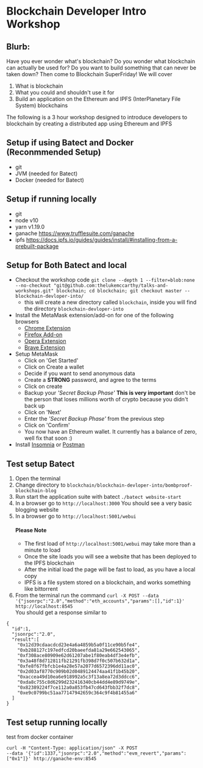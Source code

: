 # Blockchain Developer Intro Workshop

## Blurb: 
Have you ever wonder what's blockchain? 
Do you wonder what blockchain can actually be used for? 
Do you want to build something that can never be taken down?
Then come to Blockchain SuperFriday!
We will cover
 1. What is blockchain
 2. What you could and shouldn't use it for
 3. Build an application on the Ethereum and IPFS (InterPlanetary File System) blockchains

The following is a 3 hour workshop designed to introduce developers to blockchain by creating a distributed app 
using Ethereum and IPFS

## Setup if using Batect and Docker (Reconmmended Setup)
* git
* JVM (needed for Batect)
* Docker (needed for Batect)

## Setup if running locally
* git
* node v10
* yarn v1.19.0
* ganache https://www.trufflesuite.com/ganache
* ipfs https://docs.ipfs.io/guides/guides/install/#installing-from-a-prebuilt-package

## Setup for Both Batect and local
* Checkout the workshop code ```git clone --depth 1 --filter=blob:none --no-checkout "git@github.com:thelukemccarthy/talks-and-workshops.git" blockchain; cd blockchain; git checkout master -- blockchain-devloper-into/``` 
    * this will create a new directory called ```blockchain```, inside you will find the directory ```blockchain-devloper-into```
* Install the MetaMask extension/add-on for one of the following browsers 
    * [Chrome Extension](https://chrome.google.com/webstore/detail/metamask/nkbihfbeogaeaoehlefnkodbefgpgknn)
    * [Firefox Add-on](https://addons.mozilla.org/en-US/firefox/addon/ether-metamask/)
    * [Opera Extension](https://addons.opera.com/en/extensions/details/metamask/)
    * [Brave Extension](https://chrome.google.com/webstore/detail/metamask/nkbihfbeogaeaoehlefnkodbefgpgknn)
* Setup MetaMask
    * Click on 'Get Started'
    * Click on Create a wallet
    * Decide if you want to send anonymous data
    * Create a **STRONG** password, and agree to the terms
    * Click on create
    * Backup your *'Secret Backup Phase'* **This is very important** don't be the person that loses millions worth of 
        crypto because you didn't back up
    * Click on 'Next'
    * Enter the *'Secret Backup Phase'* from the previous step
    * Click on 'Confirm'
    * You now have an Ethereum wallet. It currently has a balance of zero, well fix that soon :)
* Install [Insomnia](https://insomnia.rest/download/) or [Postman](https://www.getpostman.com/downloads/)

## Test setup Batect
1. Open the terminal 
1. Change directory to ```blockchain/blockchain-devloper-into/bombproof-blockchain-blog```
1. Run start the application suite with batect ```./batect website-start```
1. In a browser go to ```http://localhost:3000``` You should see a very basic blogging website
1. In a browser go to ```http://localhost:5001/webui```
    #### Please Note   
    * The first load of ```http://localhost:5001/webui``` may take more than a minute to load
    * Once the site loads you will see a website that has been deployed to the IPFS blockchain
    * After the initial load the page will be fast to load, as you have a local copy
    * IPFS is a file system stored on a blockchain, and works something like bittorrent
1. From the terminal run the command 
```curl -X POST --data '{"jsonrpc":"2.0","method":"eth_accounts","params":[],"id":1}' http://localhost:8545```   
You should get a response similar to 
```
{
  "id":1,
  "jsonrpc":"2.0",
  "result":[
    "0x12d39cdaacdcd23e4a6a4859b5a0f11ce90b5fe4",
    "0xb288127c197edfcd20baeefda81a29e662543065",
    "0xf308ace80909e62d61207abe1f80eab4df3e4efb",
    "0x3a48f8d712811fb21291fb398d7f0c507b632d1a",
    "0xfe8f67fbfcb1e4a28e57a2077d6572396dd11ac0",
    "0x2d03af8770c909b02d0489124474aa41f1b45b20",
    "0xaccea49d10ea6e918992a5c3f13a8ea72d3ddcc6",
    "0xda8c755c8d6299d232416340cb44dd4e89d9749e",
    "0x82389224f7ce112a0a853fb47cd643fbb32f7dc8",
    "0xe9c0799bc51aa77147942659c364c9f4b81455a6"
  ]
}
```

## Test setup running locally
test from docker container  
``` 
curl -H "Content-Type: application/json" -X POST 
--data '{"id":1337,"jsonrpc":"2.0","method":"evm_revert","params":["0x1"]}' http://ganache-env:8545 
```